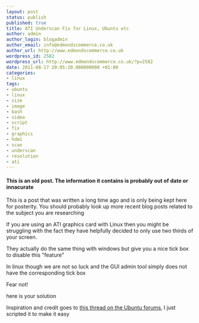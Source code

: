 ```yaml
---
layout: post
status: publish
published: true
title: ATI Underscan Fix for Linux, Ubuntu etc
author: admin
author_login: blogadmin
author_email: info@edmondscommerce.co.uk
author_url: http://www.edmondscommerce.co.uk
wordpress_id: 2582
wordpress_url: http://www.edmondscommerce.co.uk/?p=2582
date: 2011-08-17 20:05:20.000000000 +01:00
categories:
- linux
tags:
- ubuntu
- linux
- size
- image
- bash
- video
- script
- fix
- graphics
- hdmi
- scan
- underscan
- resolution
- ati
---
```

<div class="oldpost"><h4>This is an old post. The information it contains is probably out of date or innacurate</h4>
<p>
This is a post that was written a long time ago and is only being kept here for posterity.
You should probably look up more recent blog posts related to the subject you are researching
</p>
</div>
If you are using an ATI graphics card with Linux then you might be struggling with the fact they have helpfully decided to only use two thirds of your screen.

They actually do the same thing with windows but give you a nice tick box to disable this "feature"

In linux though we are not so luck and the GUI admin tool simply does not have the corresponding tick box

Fear not!

here is your solution

<script type="text/javascript" src="http://snipt.net/embed/32ba4835b643a3e1435dbf1d4ecfd10b"></script>

Inspiration and credit goes to <a href="http://ubuntuforums.org/showthread.php?t=1409508">this thread on the Ubuntu forums</a>, I just scripted it to make it easy

